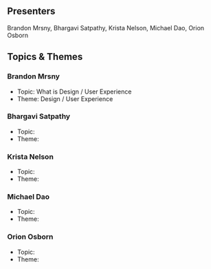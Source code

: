 ## Presenters

Brandon Mrsny, Bhargavi Satpathy, Krista Nelson, Michael Dao, Orion Osborn

## Topics & Themes

### Brandon Mrsny

* Topic: What is Design / User Experience
* Theme: Design / User Experience

### Bhargavi Satpathy

* Topic: 
* Theme: 

### Krista Nelson

* Topic: 
* Theme: 

### Michael Dao

* Topic: 
* Theme: 

### Orion Osborn

* Topic: 
* Theme: 
